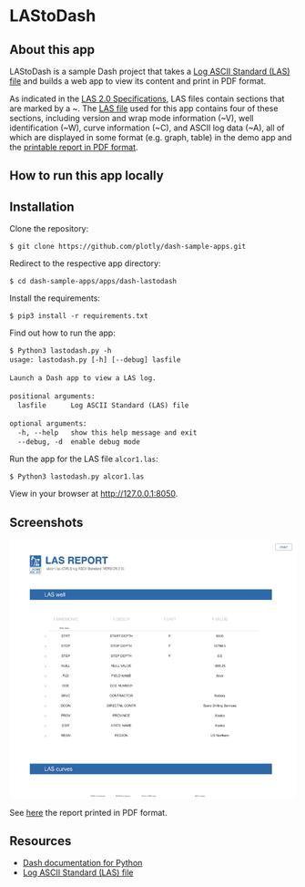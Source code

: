 # LAStoDash

## About this app

LAStoDash is a sample Dash project that takes a [Log ASCII Standard (LAS) file](http://www.cwls.org/las/) and builds a web app to view its content and print in PDF format.

As indicated in the [LAS 2.0 Specifications](http://www.cwls.org/wp-content/uploads/2017/02/Las2_Update_Feb2017.pdf), LAS files contain sections that are marked by a ~. The [LAS file](data/alcor2.las) used for this app contains four of these sections, including version and wrap mode information (~V), well identification (~W), curve information (~C), and ASCII log data (~A), all of which are displayed in some format (e.g. graph, table) in the demo app and the [printable report in PDF format](demo/alcor2.pdf).

## How to run this app locally

## Installation

Clone the repository:

```
$ git clone https://github.com/plotly/dash-sample-apps.git
```

Redirect to the respective app directory:

```
$ cd dash-sample-apps/apps/dash-lastodash
```

Install the requirements:
```
$ pip3 install -r requirements.txt
```

Find out how to run the app:
```
$ Python3 lastodash.py -h
usage: lastodash.py [-h] [--debug] lasfile

Launch a Dash app to view a LAS log.

positional arguments:
  lasfile      Log ASCII Standard (LAS) file

optional arguments:
  -h, --help   show this help message and exit
  --debug, -d  enable debug mode
```

Run the app for the LAS file `alcor1.las`:
```
$ Python3 lastodash.py alcor1.las
```

View in your browser at http://127.0.0.1:8050.

## Screenshots

![Screencast](alcor1.gif)

See [here](alcor1.pdf) the report printed in PDF format.

## Resources

* [Dash documentation for Python](https://dash.plot.ly/)
* [Log ASCII Standard (LAS) file](http://www.cwls.org/las/)
